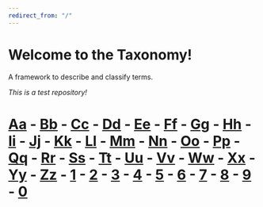 ```yaml
---
redirect_from: "/"
---
```


# Welcome to the Taxonomy! 

A framework to describe and classify terms.

*This is a test repository!*

# [Aa](Aa.md) - [Bb](Bb.md) - [Cc](Cc.md) - [Dd](Dd.md) - [Ee](Ee.md) - [Ff](Ff.md) - [Gg](Gg.md) - [Hh](Hh.md) - [Ii](Ii.md) - [Jj](Jj.md) - [Kk](Kk.md) - [Ll](Ll.md) - [Mm](Mm.md) - [Nn](Nn.md) - [Oo](Oo.md) - [Pp](Pp.md) - [Qq](Qq.md) - [Rr](Rr.md) - [Ss](Ss.md) - [Tt](Tt.md) - [Uu](Uu.md) - [Vv](Vv.md) - [Ww](Ww.md) - [Xx](Xx.md) - [Yy](Yy.md) - [Zz](Zz.md) - [1](1.md) - [2](2.md) - [3](3.md) - [4](4.md) - [5](5.md) - [6](6.md) - [7](7.md) - [8](8.md) - [9](9.md) - [0](0.md)

